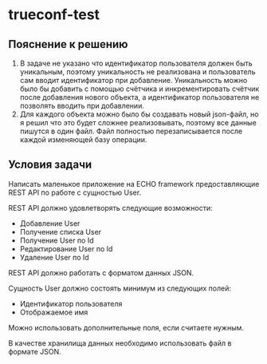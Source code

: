 # trueconf-test
## Пояснение к решению
1. В задаче не указано что идентификатор пользователя должен быть уникальным, поэтому уникальность не реализована и пользователь сам вводит идентификатор при добавление. Уникальность можно было бы добавить с помощью счётчика и инкрементировать счётчик после добавления нового объекта, а идентификатор пользователя не позволять вводить при добавлении.
2. Для каждого объекта можно было бы создавать новый json-файл, но я решил что это будет сложнее реализовывать, поэтому все данные пишутся в один файл. Файл полностью перезаписывается после каждой изменяющей базу операции.
## Условия задачи
Написать маленькое приложение на ECHO framework предоставляющие REST API по работе с сущностью User.

REST API должно удовлетворять следующие возможности:
* Добавление User
* Получение списка User
* Получение User по Id
* Редактирование User по Id
* Удаление User по Id

REST API должно работать с форматом данных JSON.

Сущность User должно состоять минимум из следующих полей:
* Идентификатор пользователя
* Отображаемое имя

Можно использовать дополнительные поля, если считаете нужным.

В качестве хранилища данных необходимо использовать файл в формате JSON.


